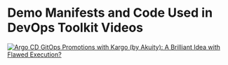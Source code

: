 # Demo Manifests and Code Used in DevOps Toolkit Videos

[![Argo CD GitOps Promotions with Kargo (by Akuity): A Brilliant Idea with Flawed Execution?](https://img.youtube.com/vi/RoY7Qu51zwU/0.jpg)](https://youtu.be/RoY7Qu51zwU)